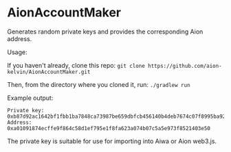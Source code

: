 # AionAccountMaker

Generates random private keys and provides the corresponding Aion address.



Usage:

If you haven't already, clone this repo: `git clone https://github.com/aion-kelvin/AionAccountMaker.git`

Then, from the directory where you cloned it, run: `./gradlew run`

Example output:

```
Private key: 0xb87d92ac1642bf1fbb1ba7848ca73987be659dbfcb456140b4deb7674c07f8995ba92260c35f277f8f5d10f710e9da35cdbb845648f069113766f90b3879190a
Address: 0xa01091874ecffe9f864c58d1ef795e1f8fa623a074b07c5a5e973f8521403e50
```

The private key is suitable for use for importing into Aiwa or Aion web3.js.
